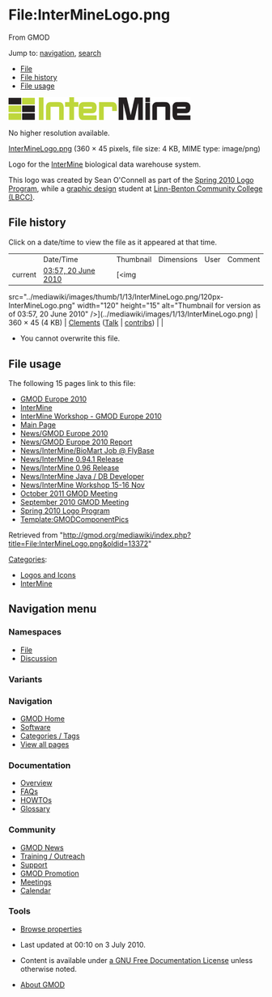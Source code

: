 <div id="mw-page-base" class="noprint">

</div>

<div id="mw-head-base" class="noprint">

</div>

<div id="content" class="mw-body" role="main">

<span id="top"></span>

<div id="mw-js-message" style="display:none;">

</div>



# <span dir="auto">File:InterMineLogo.png</span>

<div id="bodyContent">

<div id="siteSub">

From GMOD

</div>

<div id="contentSub">

</div>

<div id="jump-to-nav" class="mw-jump">

Jump to: [navigation](#mw-navigation), [search](#p-search)

</div>

<div id="mw-content-text">

- [File](#file)
- [File history](#filehistory)
- [File usage](#filelinks)

<div id="file" class="fullImageLink">

[<img src="../mediawiki/images/1/13/InterMineLogo.png" width="360"
height="45" alt="File:InterMineLogo.png" />](../mediawiki/images/1/13/InterMineLogo.png)

<div class="mw-filepage-resolutioninfo">

No higher resolution available.

</div>

</div>

<div class="fullMedia">

<a href="../mediawiki/images/1/13/InterMineLogo.png" class="internal"
title="InterMineLogo.png">InterMineLogo.png</a>
‎<span class="fileInfo">(360 × 45 pixels, file size: 4 KB, MIME type:
image/png)</span>

</div>

<div id="mw-imagepage-content" class="mw-content-ltr" lang="en"
dir="ltr">

Logo for the [InterMine](InterMine "InterMine") biological data
warehouse system.

This logo was created by Sean O'Connell as part of the [Spring 2010 Logo
Program](Spring_2010_Logo_Program "Spring 2010 Logo Program"), while a
<a href="http://www.linnbenton.edu/go/graphic-arts"
class="external text" rel="nofollow">graphic design</a> student at
<a href="http://www.linnbenton.edu/" class="external text"
rel="nofollow">Linn-Benton Community College (LBCC)</a>.

</div>

## File history

<div id="mw-imagepage-section-filehistory">

Click on a date/time to view the file as it appeared at that time.

|  |  |  |  |  |  |
|----|----|----|----|----|----|
|  | Date/Time | Thumbnail | Dimensions | User | Comment |
| current | [03:57, 20 June 2010](../mediawiki/images/1/13/InterMineLogo.png) | [<img
src="../mediawiki/images/thumb/1/13/InterMineLogo.png/120px-InterMineLogo.png"
width="120" height="15"
alt="Thumbnail for version as of 03:57, 20 June 2010" />](../mediawiki/images/1/13/InterMineLogo.png) | 360 × 45 <span style="white-space: nowrap;">(4 KB)</span> | <a href="User:Clements" class="mw-userlink"
title="User:Clements">Clements</a> <span style="white-space: nowrap;"> <span class="mw-usertoollinks">(<a
href="http://gmod.org/mediawiki/index.php?title=User_talk:Clements&amp;action=edit&amp;redlink=1"
class="new" title="User talk:Clements (page does not exist)">Talk</a> \| [contribs](Special:Contributions/Clements "Special:Contributions/Clements"))</span></span> |  |

</div>

- <span id="mw-imagepage-upload-disallowed">You cannot overwrite this
  file.</span>

## File usage

<div id="mw-imagepage-section-linkstoimage">

The following 15 pages link to this file:

- [GMOD Europe 2010](GMOD_Europe_2010 "GMOD Europe 2010")
- [InterMine](InterMine "InterMine")
- [InterMine Workshop - GMOD Europe
  2010](InterMine_Workshop_-_GMOD_Europe_2010 "InterMine Workshop - GMOD Europe 2010")
- [Main Page](Main_Page "Main Page")
- [News/GMOD Europe 2010](News/GMOD_Europe_2010 "News/GMOD Europe 2010")
- [News/GMOD Europe 2010
  Report](News/GMOD_Europe_2010_Report "News/GMOD Europe 2010 Report")
- [News/InterMine/BioMart Job @
  FlyBase](News/InterMine/BioMart_Job_@_FlyBase "News/InterMine/BioMart Job @ FlyBase")
- [News/InterMine 0.94.1
  Release](News/InterMine_0.94.1_Release "News/InterMine 0.94.1 Release")
- [News/InterMine 0.96
  Release](News/InterMine_0.96_Release "News/InterMine 0.96 Release")
- [News/InterMine Java / DB
  Developer](News/InterMine_Java_/_DB_Developer "News/InterMine Java / DB Developer")
- [News/InterMine Workshop 15-16
  Nov](News/InterMine_Workshop_15-16_Nov "News/InterMine Workshop 15-16 Nov")
- [October 2011 GMOD
  Meeting](October_2011_GMOD_Meeting "October 2011 GMOD Meeting")
- [September 2010 GMOD
  Meeting](September_2010_GMOD_Meeting "September 2010 GMOD Meeting")
- [Spring 2010 Logo
  Program](Spring_2010_Logo_Program "Spring 2010 Logo Program")
- [Template:GMODComponentPics](Template:GMODComponentPics "Template:GMODComponentPics")

</div>

</div>

<div class="printfooter">

Retrieved from
"<http://gmod.org/mediawiki/index.php?title=File:InterMineLogo.png&oldid=13372>"

</div>

<div id="catlinks" class="catlinks">

<div id="mw-normal-catlinks" class="mw-normal-catlinks">

[Categories](Special:Categories "Special:Categories"):

- [Logos and Icons](Category:Logos_and_Icons "Category:Logos and Icons")
- [InterMine](Category:InterMine "Category:InterMine")

</div>

</div>

<div class="visualClear">

</div>

</div>

</div>

<div id="mw-navigation">

## Navigation menu

<div id="mw-head">



<div id="left-navigation">

<div id="p-namespaces" class="vectorTabs" role="navigation"
aria-labelledby="p-namespaces-label">

### Namespaces

- <span id="ca-nstab-image"><a href="File:InterMineLogo.png" accesskey="c"
  title="View the file page [c]">File</a></span>
- <span id="ca-talk"><a
  href="http://gmod.org/mediawiki/index.php?title=File_talk:InterMineLogo.png&amp;action=edit&amp;redlink=1"
  accesskey="t"
  title="Discussion about the content page [t]">Discussion</a></span>

</div>

<div id="p-variants" class="vectorMenu emptyPortlet" role="navigation"
aria-labelledby="p-variants-label">

### 

### Variants[](#)

<div class="menu">

</div>

</div>

</div>





</div>

</div>

</div>

<div id="mw-panel">

<div id="p-logo" role="banner">

<a href="Main_Page"
style="background-image: url(../images/GMOD-cogs.png);"
title="Visit the main page"></a>

</div>

<div id="p-Navigation" class="portal" role="navigation"
aria-labelledby="p-Navigation-label">

### Navigation

<div class="body">

- <span id="n-GMOD-Home">[GMOD Home](Main_Page)</span>
- <span id="n-Software">[Software](GMOD_Components)</span>
- <span id="n-Categories-.2F-Tags">[Categories /
  Tags](Categories)</span>
- <span id="n-View-all-pages">[View all pages](Special:AllPages)</span>

</div>

</div>

<div id="p-Documentation" class="portal" role="navigation"
aria-labelledby="p-Documentation-label">

### Documentation

<div class="body">

- <span id="n-Overview">[Overview](Overview)</span>
- <span id="n-FAQs">[FAQs](Category:FAQ)</span>
- <span id="n-HOWTOs">[HOWTOs](Category:HOWTO)</span>
- <span id="n-Glossary">[Glossary](Glossary)</span>

</div>

</div>

<div id="p-Community" class="portal" role="navigation"
aria-labelledby="p-Community-label">

### Community

<div class="body">

- <span id="n-GMOD-News">[GMOD News](GMOD_News)</span>
- <span id="n-Training-.2F-Outreach">[Training /
  Outreach](Training_and_Outreach)</span>
- <span id="n-Support">[Support](Support)</span>
- <span id="n-GMOD-Promotion">[GMOD Promotion](GMOD_Promotion)</span>
- <span id="n-Meetings">[Meetings](Meetings)</span>
- <span id="n-Calendar">[Calendar](Calendar)</span>

</div>

</div>

<div id="p-tb" class="portal" role="navigation"
aria-labelledby="p-tb-label">

### Tools

<div class="body">


- <span id="t-smwbrowselink"><a href="Special:Browse/File:InterMineLogo.png" rel="smw-browse">Browse
  properties</a></span>

</div>

</div>

</div>

</div>

<div id="footer" role="contentinfo">

- <span id="footer-info-lastmod">Last updated at 00:10 on 3 July
  2010.</span>
<!-- - <span id="footer-info-viewcount">14,550 page views.</span> -->
- <span id="footer-info-copyright">Content is available under
  <a href="http://www.gnu.org/licenses/fdl-1.3.html" class="external"
  rel="nofollow">a GNU Free Documentation License</a> unless otherwise
  noted.</span>

<!-- -->

- <span id="footer-places-about">[About
  GMOD](GMOD:About "GMOD:About")</span>

<!-- -->






</div>
